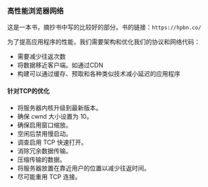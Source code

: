### 高性能浏览器网络
这是一本书，摘抄书中写的比较好的部分。书的链接：`https://hpbn.co/`

为了提高应用程序的性能，我们需要架构和优化我们的协议和网络代码：
- 需要减少往返次数
- 将数据移近客户端。如通过CDN
- 构建可以通过缓存、预取和各种类似技术减小延迟的应用程序

#### 针对TCP的优化
- 将服务器内核升级到最新版本。
- 确保 cwnd 大小设置为 10。
- 确保启用窗口缩放。
- 空闲后禁用慢启动。
- 调查启用 TCP 快速打开。
- 消除冗余数据传输。
- 压缩传输的数据。
- 将服务器放置在靠近用户的位置以减少往返时间。
- 尽可能重用 TCP 连接。
